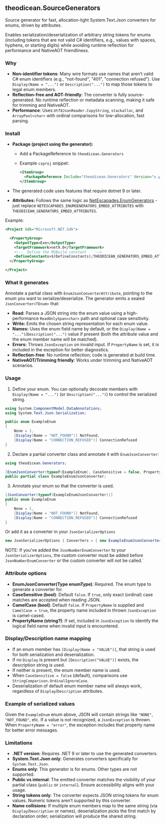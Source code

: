 ## theodicean.SourceGenerators

Source generator for fast, allocation-light System.Text.Json converters for enums, driven by attributes.

Enables serialization/deserialization of arbitrary string tokens for enums (including tokens that are not valid C# identifiers, e.g., values with spaces, hyphens, or starting digits) while avoiding runtime reflection for performance and NativeAOT friendliness.

### Why

- **Non-identifier tokens**: Many wire formats use names that aren’t valid C# enum identifiers (e.g., "not-found", "401", "connection refused"). Use `Display(Name = "...")` or `Description("...")` to map those tokens to legal enum members.
- **Reflection-free and AOT-friendly**: The converter is fully source-generated. No runtime reflection or metadata scanning, making it safe for trimming and NativeAOT.
- **Performance**: Uses `Utf8JsonReader.CopyString`, `stackalloc`, and `ArrayPool<char>` with ordinal comparisons for low-allocation, fast parsing.

### Install

- **Package (project using the generator):**
  - Add a PackageReference to `theodicean.Generators`
  - Example `csproj` snippet:

    ```xml
    <ItemGroup>
      <PackageReference Include="theodicean.Generators" Version="x.y.z" PrivateAssets="all" ExcludeAssets="runtime" />
    </ItemGroup>
    ```

- The generated code uses features that require dotnet 9 or later.

- **Attributes:** Follows the same logic as [NetEscapades.EnumGenerators](https://github.com/andrewlock/NetEscapades.EnumGenerators?tab=readme-ov-file#embedding-the-attributes-in-your-project) - just replace `NETESCAPADES_ENUMGENERATORS_EMBED_ATTRIBUTES` with `THEODICEAN_GENERATORS_EMBED_ATTRIBUTES`.

Example:
```xml
<Project Sdk="Microsoft.NET.Sdk">

  <PropertyGroup>
    <OutputType>Exe</OutputType>
    <TargetFramework>net9.0</TargetFramework>
    <!--  Define the MSBuild constant    -->
    <DefineConstants>$(DefineConstants);THEODICEAN_GENERATORS_EMBED_ATTRIBUTES</DefineConstants>
  </PropertyGroup>

</Project>
```

### What it generates

Annotate a partial class with `EnumJsonConverterAttribute`, pointing to the enum you want to serialize/deserialize. The generator emits a sealed `JsonConverter<TEnum>` that:

- **Read:** Parses a JSON string into the enum value using a high-performance `ReadOnlySpan<char>` path and optional case sensitivity.
- **Write:** Emits the chosen string representation for each enum value.
- **Names:** Uses the enum field name by default, or the `Display(Name = "...")`/`Description("...")` value if present (both the attribute value and the enum member name will be matched).
- **Errors:** Throws `JsonException` on invalid input. If `PropertyName` is set, it is included in the exception for better diagnostics.
- **Reflection-free**: No runtime reflection; code is generated at build time.
- **NativeAOT/Trimming friendly**: Works under trimming and NativeAOT scenarios.

### Usage

1) Define your enum. You can optionally decorate members with `Display(Name = "...")` (or `Description("...")`) to control the serialized string.

```csharp
using System.ComponentModel.DataAnnotations;
using System.Text.Json.Serialization;

public enum ExampleEnum
{
    None = 1,
    [Display(Name = "NOT_FOUND")] NotFound,
    [Display(Name = "CONNECTION_REFUSED")] ConnectionRefused
}
```

2) Declare a partial converter class and annotate it with `EnumJsonConverter`:

```csharp
using theodicean.Generators;

[EnumJsonConverter(typeof(ExampleEnum), CaseSensitive = false, PropertyName = "error")]
public partial class ExampleEnumJsonConverter;
```

3) Annotate your enum so that the converter is used.

```csharp
[JsonConverter(typeof(ExampleEnumJsonConverter))]
public enum ExampleEnum
{
    None = 1,
    [Display(Name = "NOT_FOUND")] NotFound,
    [Display(Name = "CONNECTION_REFUSED")] ConnectionRefused
}
```

Or add it as a converter in your `JsonSerializerOptions`

```csharp
new JsonSerializerOptions { Converters = { new ExampleEnumJsonConverter() } }
```

NOTE: If you've added the `JsonNumberEnumConverter` to your `JsonSerializerOptions`, the custom converter must be added before `JsonNumberEnumConverter` or the custom converter will not be called.`


### Attribute options

- **EnumJsonConverter(Type enumType)**: Required. The enum type to generate a converter for.
- **CaseSensitive (bool)**: Default `false`. If `true`, only exact (ordinal) case matches are accepted when reading JSON.
- **CamelCase (bool)**: Default `false`. If `PropertyName` is supplied and `CamelCase = true`, the property name included in thrown `JsonException` is camel-cased.
- **PropertyName (string?)**: If set, included in `JsonException` to identify the logical field name when invalid input is encountered.

### Display/Description name mapping

- If an enum member has `[Display(Name = "VALUE")]`, that string is used for both serialization and deserialization.
- If no `Display` is present but `[Description("VALUE")]` exists, the description string is used.
- If neither is present, the enum member name is used.
- When `CaseSensitive = false` (default), comparisons use `StringComparison.OrdinalIgnoreCase`.
- Deserialization of default enum member name will always work, regardless of `Display`/`Description` attributes.

### Example of serialized values

Given the `ExampleEnum` enum above, JSON will contain strings like `"NONE"`, `"NOT_FOUND"`, etc. If a value is not recognized, a `JsonException` is thrown. When `PropertyName = "error"`, the exception includes that property name for better error messages.

### Limitations

- **.NET version**: Requires .NET 9 or later to use the generated converters.
- **System.Text.Json only**: Generates converters specifically for `System.Text.Json`.
- **Enums only**: This generator is for enums. Other types are not supported.
- **Public vs internal**: The emitted converter matches the visibility of your partial class (`public` or `internal`). Ensure accessibility aligns with your usage.
- **String tokens only**: The converter expects JSON string tokens for enum values. Numeric tokens aren’t supported by this converter.
- **Name collisions**: If multiple enum members map to the same string (via `Display`/`Description` or names), deserialization picks the first match by declaration order; serialization will produce the shared string.
